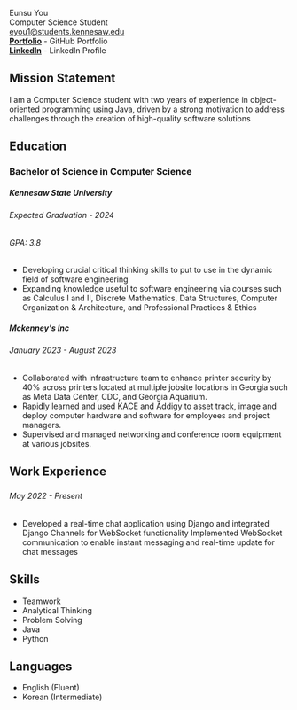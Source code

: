 Eunsu You\
Computer Science Student \
eyou1@students.kennesaw.edu \
__[Portfolio](https://github.com/eunsuyou)__ - GitHub Portfolio  
__[LinkedIn](https://www.linkedin.com/in/eunsuyou/)__ - LinkedIn Profile

## Mission Statement
I am a Computer Science student with two years of experience in object-oriented programming using Java, driven by a strong motivation to address challenges through the creation of high-quality software solutions

## Education

### Bachelor of Science in Computer Science
##### Kennesaw State University 
###### Expected Graduation - 2024
###### GPA: 3.8
* Developing crucial critical thinking skills to put to use in the dynamic field of software engineering
* Expanding knowledge useful to software engineering via courses such as Calculus I and II, Discrete Mathematics, Data Structures, Computer Organization & Architecture, and Professional Practices & Ethics


##### Mckenney's Inc
###### January 2023 - August 2023
###### 
*  Collaborated with infrastructure team to enhance printer security by 40% across printers located at multiple jobsite
locations in Georgia such as Meta Data Center, CDC, and Georgia Aquarium.
* Rapidly learned and used KACE and Addigy to asset track, image and deploy computer hardware and software for
employees and project managers.
* Supervised and managed networking and conference room equipment at various jobsites. 

## Work Experience
### 
###### May 2022 - Present
* Developed a real-time chat application using Django and integrated Django Channels for WebSocket functionality
Implemented WebSocket communication to enable instant messaging and real-time update for chat messages

## Skills
* Teamwork
* Analytical Thinking
* Problem Solving
* Java
* Python

## Languages
* English (Fluent)
* Korean (Intermediate)
